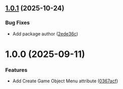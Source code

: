 ## [1.0.1](https://github.com/freakshowstudio/com.freakshowstudio.create-gameobject-attribute/compare/v1.0.0...v1.0.1) (2025-10-24)


### Bug Fixes

* Add package author ([2ede36c](https://github.com/freakshowstudio/com.freakshowstudio.create-gameobject-attribute/commit/2ede36cf89de944b5bcb9d548453e122216f79c6))

# 1.0.0 (2025-09-11)


### Features

* Add Create Game Object Menu attribute ([0367acf](https://github.com/freakshowstudio/com.freakshowstudio.create-gameobject-attribute/commit/0367acf33c714df21398fb6a01e2f09aa3348cad))
